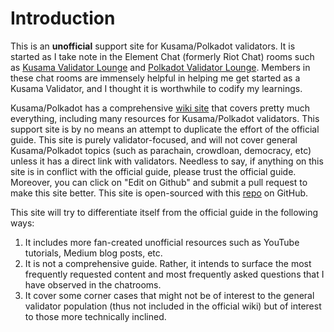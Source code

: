 # Introduction

This is an **unofficial** support site for Kusama/Polkadot validators. It is started as I take note in the Element Chat \(formerly Riot Chat\) rooms such as [Kusama Validator Lounge](https://matrix.to/#/#KusamaValidatorLounge:polkadot.builders) and [Polkadot Validator Lounge](https://matrix.to/#/#polkadotvalidatorlounge:web3.foundation). Members in these chat rooms are immensely helpful in helping me get started as a Kusama Validator, and I thought it is worthwhile to codify my learnings.

Kusama/Polkadot has a comprehensive [wiki site](https://wiki.polkadot.network/docs/en/getting-started) that covers pretty much everything, including many resources for Kusama/Polkadot validators. This support site is by no means an attempt to duplicate the effort of the official guide. This site is purely validator-focused, and will not cover general Kusama/Polkadot topics \(such as parachain, crowdloan, democracy, etc\) unless it has a direct link with validators. Needless to say, if anything on this site is in conflict with the official guide, please trust the official guide. Moreover, you can click on "Edit on Github" and submit a pull request to make this site better. This site is open-sourced with this [repo](https://github.com/polkachu/validator-resources) on GitHub.  

This site will try to differentiate itself from the official guide in the following ways:

1. It includes more fan-created unofficial resources such as YouTube tutorials, Medium blog posts, etc.
2. It is not a comprehensive guide. Rather, it intends to surface the most frequently requested content and most frequently asked questions that I have observed in the chatrooms. 
3. It cover some corner cases that might not be of interest to the general validator population \(thus not included in the official wiki\) but of interest to those more technically inclined. 





